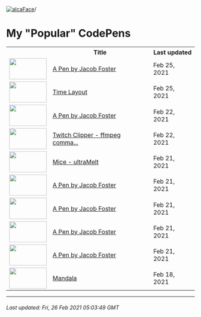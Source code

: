 [![alcaFace](https://camo.githubusercontent.com/2ee094c4af74cb0ec2e19388fccfb809837623e3/68747470733a2f2f7374617469632d63646e2e6a74766e772e6e65742f656d6f7469636f6e732f76312f3332383632362f312e30)](https://twitch.tv/Alca)/

# My "Popular" CodePens

<table>
	<tr>
		<th></th>
		<th>Title</th>
		<th>Last updated</th>
	</tr>
	<tr>
		<td><a href="https://codepen.io/Alca/pen/GRNyYZq" rel="nofollow"><img src="https://assets.codepen.io/64018/internal/screenshots/pens/GRNyYZq.default.png?width=100&height=56.25&quality=80" width="100" height="56.25"></a></td>
		<td><a href="https://codepen.io/Alca/pen/GRNyYZq" rel="nofollow">A Pen by Jacob Foster</a></td>
		<td>Feb 25, 2021</td>
	</tr>
	<tr>
		<td><a href="https://codepen.io/Alca/pen/dyYJWBZ" rel="nofollow"><img src="https://assets.codepen.io/64018/internal/screenshots/pens/dyYJWBZ.default.png?width=100&height=56.25&quality=80" width="100" height="56.25"></a></td>
		<td><a href="https://codepen.io/Alca/pen/dyYJWBZ" rel="nofollow">Time Layout</a></td>
		<td>Feb 25, 2021</td>
	</tr>
	<tr>
		<td><a href="https://codepen.io/Alca/pen/PobJdWz" rel="nofollow"><img src="https://assets.codepen.io/64018/internal/screenshots/pens/PobJdWz.default.png?width=100&height=56.25&quality=80" width="100" height="56.25"></a></td>
		<td><a href="https://codepen.io/Alca/pen/PobJdWz" rel="nofollow">A Pen by Jacob Foster</a></td>
		<td>Feb 22, 2021</td>
	</tr>
	<tr>
		<td><a href="https://codepen.io/Alca/pen/jOMgNeQ" rel="nofollow"><img src="https://assets.codepen.io/64018/internal/screenshots/pens/jOMgNeQ.default.png?width=100&height=56.25&quality=80" width="100" height="56.25"></a></td>
		<td><a href="https://codepen.io/Alca/pen/jOMgNeQ" rel="nofollow">Twitch Clipper - ffmpeg comma...</a></td>
		<td>Feb 22, 2021</td>
	</tr>
	<tr>
		<td><a href="https://codepen.io/Alca/pen/yLVodNJ" rel="nofollow"><img src="https://assets.codepen.io/64018/internal/screenshots/pens/yLVodNJ.default.png?width=100&height=56.25&quality=80" width="100" height="56.25"></a></td>
		<td><a href="https://codepen.io/Alca/pen/yLVodNJ" rel="nofollow">Mice - ultraMelt</a></td>
		<td>Feb 21, 2021</td>
	</tr>
	<tr>
		<td><a href="https://codepen.io/Alca/pen/qBqXzEx" rel="nofollow"><img src="https://assets.codepen.io/64018/internal/screenshots/pens/qBqXzEx.default.png?width=100&height=56.25&quality=80" width="100" height="56.25"></a></td>
		<td><a href="https://codepen.io/Alca/pen/qBqXzEx" rel="nofollow">A Pen by Jacob Foster</a></td>
		<td>Feb 21, 2021</td>
	</tr>
	<tr>
		<td><a href="https://codepen.io/Alca/pen/oNYeRrq" rel="nofollow"><img src="https://assets.codepen.io/64018/internal/screenshots/pens/oNYeRrq.default.png?width=100&height=56.25&quality=80" width="100" height="56.25"></a></td>
		<td><a href="https://codepen.io/Alca/pen/oNYeRrq" rel="nofollow">A Pen by Jacob Foster</a></td>
		<td>Feb 21, 2021</td>
	</tr>
	<tr>
		<td><a href="https://codepen.io/Alca/pen/wvoqZjP" rel="nofollow"><img src="https://assets.codepen.io/64018/internal/screenshots/pens/wvoqZjP.default.png?width=100&height=56.25&quality=80" width="100" height="56.25"></a></td>
		<td><a href="https://codepen.io/Alca/pen/wvoqZjP" rel="nofollow">A Pen by Jacob Foster</a></td>
		<td>Feb 21, 2021</td>
	</tr>
	<tr>
		<td><a href="https://codepen.io/Alca/pen/qBqXvaY" rel="nofollow"><img src="https://assets.codepen.io/64018/internal/screenshots/pens/qBqXvaY.default.png?width=100&height=56.25&quality=80" width="100" height="56.25"></a></td>
		<td><a href="https://codepen.io/Alca/pen/qBqXvaY" rel="nofollow">A Pen by Jacob Foster</a></td>
		<td>Feb 21, 2021</td>
	</tr>
	<tr>
		<td><a href="https://codepen.io/Alca/pen/dyORYba" rel="nofollow"><img src="https://assets.codepen.io/64018/internal/screenshots/pens/dyORYba.default.png?width=100&height=56.25&quality=80" width="100" height="56.25"></a></td>
		<td><a href="https://codepen.io/Alca/pen/dyORYba" rel="nofollow">Mandala</a></td>
		<td>Feb 18, 2021</td>
	</tr>
</table>

---

###### Last updated: Fri, 26 Feb 2021 05:03:49 GMT